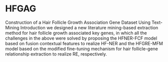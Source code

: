 # HFGAG
Construction of a Hair Follicle Growth Association Gene Dataset Using Text-Mining
Introduction
we designed a new literature mining-based extraction method for hair follicle growth associated key genes, in which all the challenges in the above were solved by proposing the HFNER-FCF model based on fusion contextual features to realize HF-NER and the HFGRE-MFM model based on the modified fine-tuning mechanism for hair follicle-gene relationship extraction to realize RE, respectively.


